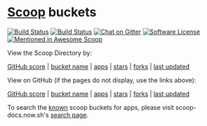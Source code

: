 # [Scoop](https://scoop.sh/) buckets
[![Build Status](https://travis-ci.org/rasa/scoop-directory.svg)](https://travis-ci.org/rasa/scoop-directory "Build status")  [![Build Status](https://ci.appveyor.com/api/projects/status/github/rasa/scoop-directory?svg=true)](https://ci.appveyor.com/project/rasa/scoop-directory "Build Status")  [![Chat on Gitter](https://badges.gitter.im/lukesampson/scoop.svg)](https://gitter.im/lukesampson/scoop)  [![Software License](https://img.shields.io/badge/license-MIT-brightgreen.svg?style=flat-square)](LICENSE)  [![Mentioned in Awesome Scoop](https://awesome.re/mentioned-badge.svg)](https://github.com/h404bi/awesome-scoop/blob/master/README.md "Awesome Scoop")

View the Scoop Directory by:

[GitHub score](https://rasa.github.io/scoop-directory/by-score) | [bucket name](https://rasa.github.io/scoop-directory/by-bucket) | [apps](https://rasa.github.io/scoop-directory/by-apps) | [stars](https://rasa.github.io/scoop-directory/by-stars) | [forks](https://rasa.github.io/scoop-directory/by-forks) | [last updated](https://rasa.github.io/scoop-directory/by-date-updated)

View on GitHub (if the pages do not display, use the links above):

[GitHub score](by-score.md) | [bucket name](by-bucket.md) | [apps](by-apps.md) | [stars](by-stars.md) | [forks](by-forks.md) | [last updated](by-date-updated.md)

To search the [known](https://github.com/lukesampson/scoop#known-application-buckets) scoop buckets for apps, please visit scoop-docs.now.sh's [search page](https://scoop-docs.now.sh/apps/).
